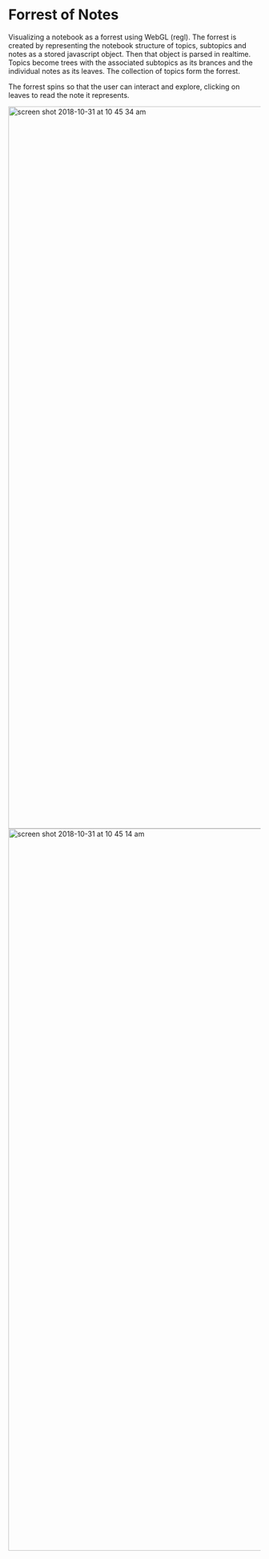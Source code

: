 # Forrest of Notes
Visualizing a notebook as a forrest using WebGL (regl). The forrest is created by representing the notebook structure of topics, subtopics and notes as a stored javascript object. Then that object is parsed in realtime. Topics become trees with the associated subtopics as its brances and the individual notes as its leaves. The collection of topics form the forrest.

The forrest spins so that the user can interact and explore, clicking on leaves to read the note it represents.

<img width="1440" alt="screen shot 2018-10-31 at 10 45 34 am" src="https://user-images.githubusercontent.com/40576412/47796582-03981280-dcfb-11e8-9353-e6cbead7e650.png">
<img width="1440" alt="screen shot 2018-10-31 at 10 45 14 am" src="https://user-images.githubusercontent.com/40576412/47796556-f3803300-dcfa-11e8-8289-04cdd0e157b0.png">
